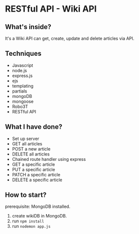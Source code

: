 # RESTful API - Wiki API

## What's inside?

It's a Wiki API can get, create, update and delete articles via API.

## Techniques

- Javascript
- node.js
- express.js
- ejs
- templating
- partials 
- mongoDB
- mongoose
- Robo3T
- RESTful API

## What I have done?

- Set up server
- GET all articles
- POST a new article
- DELETE all articles
- Chained route handler using express
- GET a specific article
- PUT a specific article
- PATCH a specific article
- DELETE a specific article

## How to start?

prerequisite: MongoDB installed.

1. create wikiDB in MongoDB.
2. run `npm install`
3. run `nodemon app.js`